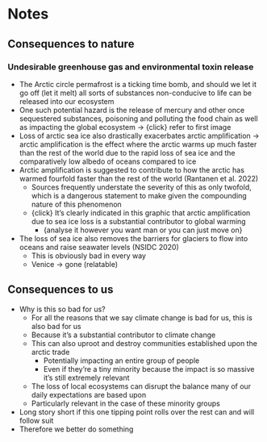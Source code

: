 # Notes

## Consequences to nature

### Undesirable greenhouse gas and environmental toxin release

- The Arctic circle permafrost is a ticking time bomb, and should we let it go off (let it melt) all sorts of substances non-conducive to life can be released into our ecosystem
- One such potential hazard is the release of mercury and other once sequestered substances, poisoning and polluting the food chain as well as impacting the global ecosystem → {click} refer to first image
- Loss of arctic sea ice also drastically exacerbates arctic amplification → arctic amplification is the effect where the arctic warms up much faster than the rest of the world due to the rapid loss of sea ice and the comparatively low albedo of oceans compared to ice
- Arctic amplification is suggested to contribute to how the arctic has warmed fourfold faster than the rest of the world (Rantanen et al. 2022)
  - Sources frequently understate the severity of this as only twofold, which is a dangerous statement to make given the compounding nature of this phenomenon
  - {click} It’s clearly indicated in this graphic that arctic amplification due to sea ice loss is a substantial contributor to global warming
    - {analyse it however you want man or you can just move on}
- The loss of sea ice also removes the barriers for glaciers to flow into oceans and raise seawater levels (NSIDC 2020)
  - This is obviously bad in every way
  - Venice → gone (relatable)

## Consequences to us

- Why is this so bad for us?
  - For all the reasons that we say climate change is bad for us, this is also bad for us
  - Because it’s a substantial contributor to climate change
  - This can also uproot and destroy communities established upon the arctic trade
    - Potentially impacting an entire group of people
    - Even if they’re a tiny minority because the impact is so massive it’s still extremely relevant
  - The loss of local ecosystems can disrupt the balance many of our daily expectations are based upon
  - Particularly relevant in the case of these minority groups
- Long story short if this one tipping point rolls over the rest can and will follow suit
- Therefore we better do something
